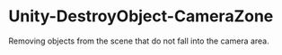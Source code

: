 # Unity-DestroyObject-CameraZone
Removing objects from the scene that do not fall into the camera area.
